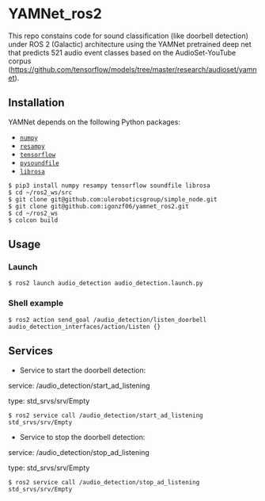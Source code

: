 # YAMNet_ros2

This repo constains code for sound classification (like doorbell detection) under ROS 2 (Galactic) architecture using the YAMNet pretrained deep net that predicts 521 audio event classes based on the AudioSet-YouTube corpus (https://github.com/tensorflow/models/tree/master/research/audioset/yamnet).

## Installation

YAMNet depends on the following Python packages:

* [`numpy`](http://www.numpy.org/)
* [`resampy`](http://resampy.readthedocs.io/en/latest/)
* [`tensorflow`](http://www.tensorflow.org/)
* [`pysoundfile`](https://pysoundfile.readthedocs.io/)
* [`librosa`](https://librosa.org/)

```shell
$ pip3 install numpy resampy tensorflow soundfile librosa
$ cd ~/ros2_ws/src
$ git clone git@github.com:uleroboticsgroup/simple_node.git
$ git clone git@github.com:igonzf06/yamnet_ros2.git
$ cd ~/ros2_ws
$ colcon build
```

## Usage
### Launch

```shell
$ ros2 launch audio_detection audio_detection.launch.py
```
### Shell example

```shell
$ ros2 action send_goal /audio_detection/listen_doorbell audio_detection_interfaces/action/Listen {}
```

## Services

* Service to start the doorbell detection:

service: /audio_detection/start_ad_listening

type: std_srvs/srv/Empty

```shell
$ ros2 service call /audio_detection/start_ad_listening std_srvs/srv/Empty
```

* Service to stop the doorbell detection:

service: /audio_detection/stop_ad_listening

type: std_srvs/srv/Empty

```shell
$ ros2 service call /audio_detection/stop_ad_listening std_srvs/srv/Empty
```





